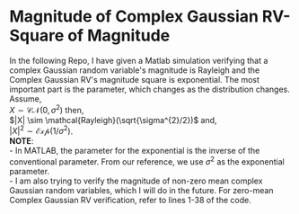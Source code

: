 # Magnitude of Complex Gaussian RV-Square of Magnitude
In the following Repo, I have given a Matlab simulation verifying that a complex Gaussian random variable's magnitude is Rayleigh and the Complex Gaussian RV's magnitude square is exponential. The most important part is the parameter, which changes as the distribution changes.
Assume,  
      $X \sim \mathcal{CN}(0,\sigma^2)$ then,  
      $|X| \sim \mathcal{Rayleigh}(\sqrt{\sigma^{2}/2})$ and,  
      $|X|^2 \sim \mathcal{Exp}(1/\sigma^{2})$.  
      **NOTE**:  
      - In MATLAB, the parameter for the exponential is the inverse of the conventional parameter. From our reference, we use $\sigma^2$ as the exponential parameter.  
      - I am also trying to verify the magnitude of non-zero mean complex Gaussian random variables, which I will do in the future. For zero-mean Complex Gaussian RV verification, refer to lines 1-38 of the code.
